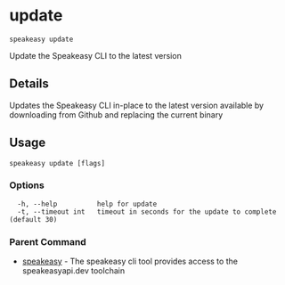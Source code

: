 # update  
`speakeasy update`  


Update the Speakeasy CLI to the latest version  

## Details

Updates the Speakeasy CLI in-place to the latest version available by downloading from Github and replacing the current binary

## Usage

```
speakeasy update [flags]
```

### Options

```
  -h, --help          help for update
  -t, --timeout int   timeout in seconds for the update to complete (default 30)
```

### Parent Command

* [speakeasy](README.md)	 - The speakeasy cli tool provides access to the speakeasyapi.dev toolchain
